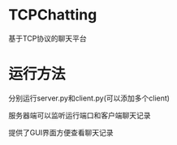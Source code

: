 # TCPChatting

基于TCP协议的聊天平台

# 运行方法
分别运行server.py和client.py(可以添加多个client)

服务器端可以监听运行端口和客户端聊天记录

提供了GUI界面方便查看聊天记录
